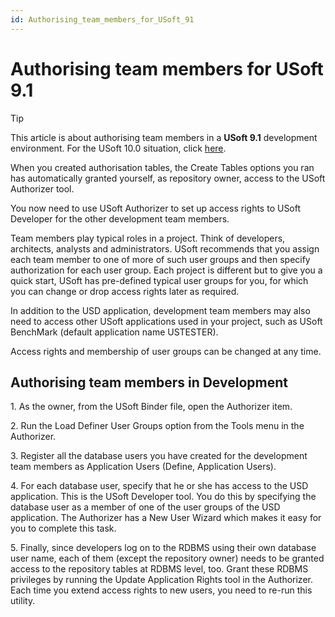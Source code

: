 ```yaml
---
id: Authorising_team_members_for_USoft_91
---
```


# Authorising team members for USoft 9.1

> [!TIP]
> This article is about authorising team members in a **USoft 9.1** development environment.
> For the USoft 10.0 situation, click [here](/docs/USoft_for_administrators/Creating_a_USoft_Development_environment/Authorising_team_members_for_USoft_100.md).

When you created authorisation tables, the Create Tables options you ran has automatically granted yourself, as repository owner, access to the USoft Authorizer tool.

You now need to use USoft Authorizer to set up access rights to USoft Developer for the other development team members.

Team members play typical roles in a project. Think of developers, architects, analysts and administrators. USoft recommends that you assign each team member to one of more of such user groups and then specify authorization for each user group. Each project is different but to give you a quick start, USoft has pre-defined typical user groups for you, for which you can change or drop access rights later as required.

In addition to the USD application, development team members may also need to access other USoft applications used in your project, such as USoft BenchMark (default application name USTESTER).

Access rights and membership of user groups can be changed at any time.

## Authorising team members in Development

1. As the owner, from the USoft Binder file, open the Authorizer item.

2. Run the Load Definer User Groups option from the Tools menu in the Authorizer.

3. Register all the database users you have created for the development team members as Application Users (Define, Application Users).

4. For each database user, specify that he or she has access to the USD application. This is the USoft Developer tool. You do this by specifying the database user as a member of one of the user groups of the USD application. The Authorizer has a New User Wizard which makes it easy for you to complete this task.

5. Finally, since developers log on to the RDBMS using their own database user name, each of them (except the repository owner) needs to be granted access to the repository tables at RDBMS level, too. Grant these RDBMS privileges by running the Update Application Rights tool in the Authorizer. Each time you extend access rights to new users, you need to re-run this utility.

 

 